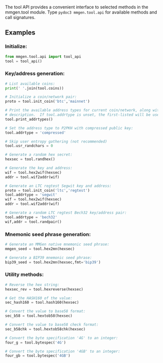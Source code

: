 The tool API provides a convenient interface to selected methods in the
mmgen.tool module.  Type `pydoc3 mmgen.tool.api` for available methods and
call signatures.

## Examples

### Initialize:

```python
from mmgen.tool.api import tool_api
tool = tool_api()
```

### Key/address generation:

```python
# List available coins:
print(' '.join(tool.coins))

# Initialize a coin/network pair:
proto = tool.init_coin('btc','mainnet')

# Print the available address types for current coin/network, along with a
# description.  If tool.addrtype is unset, the first-listed will be used:
tool.print_addrtypes()

# Set the address type to P2PKH with compressed public key:
tool.addrtype = 'compressed'

# Skip user entropy gathering (not recommended)
tool.usr_randchars = 0

# Generate a random hex secret:
hexsec = tool.randhex()

# Generate the key and address:
wif = tool.hex2wif(hexsec)
addr = tool.wif2addr(wif)

# Generate an LTC regtest Segwit key and address:
proto = tool.init_coin('ltc','regtest')
tool.addrtype = 'segwit'
wif = tool.hex2wif(hexsec)
addr = tool.wif2addr(wif)

# Generate a random LTC regtest Bech32 key/address pair:
tool.addrtype = 'bech32'
wif,addr = tool.randpair()
```

### Mnemonic seed phrase generation:

```python
# Generate an MMGen native mnemonic seed phrase:
mmgen_seed = tool.hex2mn(hexsec)

# Generate a BIP39 mnemonic seed phrase:
bip39_seed = tool.hex2mn(hexsec,fmt='bip39')
```

### Utility methods:

```python
# Reverse the hex string:
hexsec_rev = tool.hexreverse(hexsec)

# Get the HASH160 of the value:
sec_hash160 = tool.hash160(hexsec)

# Convert the value to base58 format:
sec_b58 = tool.hextob58(hexsec)

# Convert the value to base58 check format:
sec_b58chk = tool.hextob58chk(hexsec)

# Convert the byte specification '4G' to an integer:
four_g = tool.bytespec('4G')

# Convert the byte specification '4GB' to an integer:
four_gb = tool.bytespec('4GB')
```
